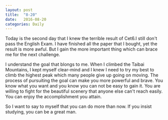 ```yaml
---
layout: post
title:  "8-20"
date:   2016-08-20
categories: Daily
---
```

Today is the second day that I knew the terrible result of Cet6.I still don't pass the English Exam. I have finished all the paper that I bought, yet the result is more awful. But I gain the more important thing which can brace me for the next challenge. 

I understand the goal that blongs to me. When I climbed the Taibai Mountains, I kept myself clear-mind and I knew I need to try my best to climb the highest peak which many people give up going on moving. The process of pursuiting the goal can make you more powerful and brave. You know what you want and you know you can not be easy to gain it. You are willing to fight for the beautiful scenery that anyone else can't reach easily. You can enjoy the accomplishment you attain.

So I want to say to myself that you can do more than now. If you insist studying, you can be a great man.  

